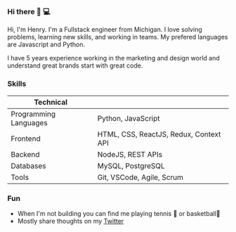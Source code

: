 ### Hi there 👋 💻

Hi, I'm Henry. I'm a Fullstack engineer from Michigan. I love solving problems, learning new skills, and working in teams. My prefered languages are Javascript and Python.

I have 5 years experience working in the marketing and design world and understand great brands start with great code.

### Skills 

| Technical             |                                                                           |
| --------------------- | ------------------------------------------------------------------------- |
| Programming Languages | Python, JavaScript                                                        |                 |
| Frontend              | HTML, CSS, ReactJS, Redux, Context API                                                        |
| Backend               | NodeJS, REST APIs                                   |
| Databases             | MySQL, PostgreSQL                                   |
| Tools                 | Git, VSCode, Agile, Scrum                                                 |


### Fun 
- When I'm not building you can find me playing tennis 🎾 or basketball🏀
- Mostly share thoughts on my [Twitter](https://twitter.com/hbrophy93)










